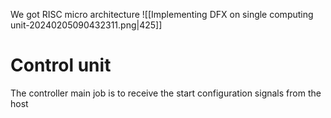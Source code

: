 We got RISC micro architecture
![[Implementing DFX on single computing unit-20240205090432311.png|425]]

# Control unit 
The controller main job is to receive the start configuration signals from the host

